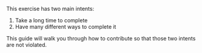 <!--(dl
(section-meta
    (title Intention of Design))
)-->

This exercise has two main intents:

1. Take a long time to complete
2. Have many different ways to complete it

This guide will walk you through how to contribute so that those two intents are not violated.